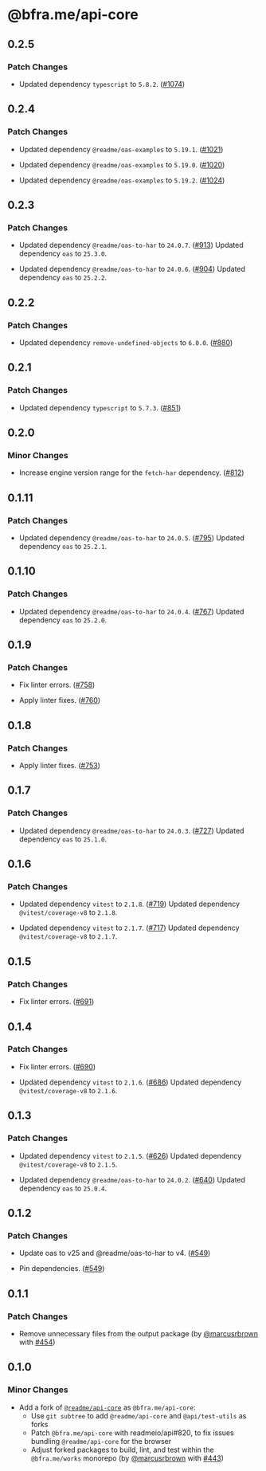 # @bfra.me/api-core

## 0.2.5
### Patch Changes


- Updated dependency `typescript` to `5.8.2`. ([#1074](https://github.com/bfra-me/works/pull/1074))

## 0.2.4
### Patch Changes


- Updated dependency `@readme/oas-examples` to `5.19.1`. ([#1021](https://github.com/bfra-me/works/pull/1021))


- Updated dependency `@readme/oas-examples` to `5.19.0`. ([#1020](https://github.com/bfra-me/works/pull/1020))


- Updated dependency `@readme/oas-examples` to `5.19.2`. ([#1024](https://github.com/bfra-me/works/pull/1024))

## 0.2.3
### Patch Changes


- Updated dependency `@readme/oas-to-har` to `24.0.7`. ([#913](https://github.com/bfra-me/works/pull/913))
  Updated dependency `oas` to `25.3.0`.

- Updated dependency `@readme/oas-to-har` to `24.0.6`. ([#904](https://github.com/bfra-me/works/pull/904))
  Updated dependency `oas` to `25.2.2`.

## 0.2.2
### Patch Changes


- Updated dependency `remove-undefined-objects` to `6.0.0`. ([#880](https://github.com/bfra-me/works/pull/880))

## 0.2.1
### Patch Changes


- Updated dependency `typescript` to `5.7.3`. ([#851](https://github.com/bfra-me/works/pull/851))

## 0.2.0
### Minor Changes


- Increase engine version range for the `fetch-har` dependency. ([#812](https://github.com/bfra-me/works/pull/812))

## 0.1.11
### Patch Changes


- Updated dependency `@readme/oas-to-har` to `24.0.5`. ([#795](https://github.com/bfra-me/works/pull/795))
  Updated dependency `oas` to `25.2.1`.

## 0.1.10
### Patch Changes


- Updated dependency `@readme/oas-to-har` to `24.0.4`. ([#767](https://github.com/bfra-me/works/pull/767))
  Updated dependency `oas` to `25.2.0`.

## 0.1.9
### Patch Changes


- Fix linter errors. ([#758](https://github.com/bfra-me/works/pull/758))


- Apply linter fixes. ([#760](https://github.com/bfra-me/works/pull/760))

## 0.1.8
### Patch Changes


- Apply linter fixes. ([#753](https://github.com/bfra-me/works/pull/753))

## 0.1.7
### Patch Changes


- Updated dependency `@readme/oas-to-har` to `24.0.3`. ([#727](https://github.com/bfra-me/works/pull/727))
  Updated dependency `oas` to `25.1.0`.

## 0.1.6
### Patch Changes


- Updated dependency `vitest` to `2.1.8`. ([#719](https://github.com/bfra-me/works/pull/719))
  Updated dependency `@vitest/coverage-v8` to `2.1.8`.

- Updated dependency `vitest` to `2.1.7`. ([#717](https://github.com/bfra-me/works/pull/717))
  Updated dependency `@vitest/coverage-v8` to `2.1.7`.

## 0.1.5
### Patch Changes


- Fix linter errors. ([#691](https://github.com/bfra-me/works/pull/691))

## 0.1.4
### Patch Changes


- Fix linter errors. ([#690](https://github.com/bfra-me/works/pull/690))


- Updated dependency `vitest` to `2.1.6`. ([#686](https://github.com/bfra-me/works/pull/686))
  Updated dependency `@vitest/coverage-v8` to `2.1.6`.

## 0.1.3
### Patch Changes


- Updated dependency `vitest` to `2.1.5`. ([#626](https://github.com/bfra-me/works/pull/626))
  Updated dependency `@vitest/coverage-v8` to `2.1.5`.

- Updated dependency `@readme/oas-to-har` to `24.0.2`. ([#640](https://github.com/bfra-me/works/pull/640))
  Updated dependency `oas` to `25.0.4`.

## 0.1.2
### Patch Changes


- Update oas to v25 and @readme/oas-to-har to v4. ([#549](https://github.com/bfra-me/works/pull/549))


- Pin dependencies. ([#549](https://github.com/bfra-me/works/pull/549))

## 0.1.1
### Patch Changes



- Remove unnecessary files from the output package (by [@marcusrbrown](https://github.com/marcusrbrown) with [#454](https://github.com/bfra-me/works/pull/454))

## 0.1.0
### Minor Changes



- Add a fork of [`@readme/api-core`](https://github.com/readmeio/api/tree/main/packages/core) as `@bfra.me/api-core`:  
  - Use `git subtree` to add `@readme/api-core` and `@api/test-utils` as forks
  - Patch `@bfra.me/api-core` with readmeio/api#820, to fix issues bundling `@readme/api-core` for the browser
  - Adjust forked packages to build, lint, and test within the `@bfra.me/works` monorepo (by [@marcusrbrown](https://github.com/marcusrbrown) with [#443](https://github.com/bfra-me/works/pull/443))
